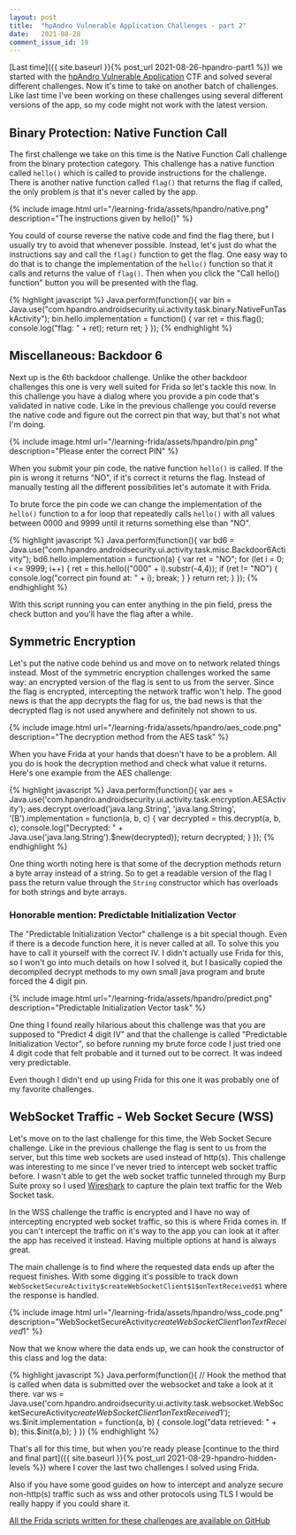```yaml
---
layout: post
title:  "hpAndro Vulnerable Application Challenges - part 2"
date:   2021-08-28
comment_issue_id: 19
---
```


[Last time]({{ site.baseurl }}{% post_url 2021-08-26-hpandro-part1 %}) we started with the [hpAndro Vulnerable Application][hpandro]  CTF and solved several different challenges. Now it's time to take on another batch of challenges. Like last time I've been working on these challenges using several different versions of the app, so my code might not work with the latest version.

## Binary Protection: Native Function Call
The first challenge we take on this time is the Native Function Call challenge from the binary protection category. This challenge has a native function called `hello()` which is called to provide instructions for the challenge. There is another native function called `flag()` that returns the flag if called, the only problem is that it's never called by the app.

{% include image.html url="/learning-frida/assets/hpandro/native.png" description="The instructions given by hello()" %}

You could of course reverse the native code and find the flag there, but I usually try to avoid that whenever possible. Instead, let's just do what the instructions say and call the `flag()` function to get the flag. One easy way to do that is to change the implementation of the `hello()` function so that it calls and returns the value of `flag()`. Then when you click the "Call hello() function" button you will be presented with the flag.

{% highlight javascript %}
Java.perform(function(){
  var bin = Java.use("com.hpandro.androidsecurity.ui.activity.task.binary.NativeFunTaskActivity");
  bin.hello.implementation = function() { 
    var ret = this.flag();
    console.log("flag: " + ret);
    return ret;
  }
});
{% endhighlight %}


## Miscellaneous: Backdoor 6

Next up is the 6th backdoor challenge. Unlike the other backdoor challenges this one is very well suited for Frida so let's tackle this now. In this challenge you have a dialog where you provide a pin code that's validated in native code. Like in the previous challenge you could reverse the native code and figure out the correct pin that way, but that's not what I'm doing.

{% include image.html url="/learning-frida/assets/hpandro/pin.png" description="Please enter the correct PIN" %}

When you submit your pin code, the native function `hello()` is called. If the pin is wrong it returns "NO", if it's correct it returns the flag. Instead of manually testing all the different possibilities let's automate it with Frida.

To brute force the pin code we can change the implementation of the `hello()` function to a for loop that repeatedly calls `hello()` with all values between 0000 and 9999 until it returns something else than "NO".

{% highlight javascript %}
Java.perform(function(){
  var bd6 = Java.use("com.hpandro.androidsecurity.ui.activity.task.misc.Backdoor6Activity");
  bd6.hello.implementation = function(a) { 
    var ret = "NO";
    for (let i = 0; i <= 9999; i++) {
      ret = this.hello(("000" + i).substr(-4,4));
      if (ret != "NO") {
        console.log("correct pin found at: " + i);
        break;
      }
    }
    return ret;
  }
});
{% endhighlight %}

With this script running you can enter anything in the pin field, press the check button and you'll have the flag after a while.

## Symmetric Encryption

Let's put the native code behind us and move on to network related things instead. Most of the symmetric encryption challenges worked the same way: an encrypted version of the flag is sent to us from the server. Since the flag is encrypted, intercepting the network traffic won't help. The good news is that the app decrypts the flag for us, the bad news is that the decrypted flag is not used anywhere and definitely not shown to us.

{% include image.html url="/learning-frida/assets/hpandro/aes_code.png" description="The decryption method from the AES task" %}


When you have Frida at your hands that doesn't have to be a problem. All you do is hook the decryption method and check what value it returns. Here's one example from the AES challenge:

{% highlight javascript %}
Java.perform(function(){
  var aes = Java.use('com.hpandro.androidsecurity.ui.activity.task.encryption.AESActivity');
  aes.decrypt.overload('java.lang.String', 'java.lang.String', '[B').implementation = function(a, b, c) {
    var decrypted = this.decrypt(a, b, c);
    console.log("Decrypted: " + Java.use('java.lang.String').$new(decrypted));
    return decrypted;
  }
});
{% endhighlight %}

One thing worth noting here is that some of the decryption methods return a byte array instead of a string. So to get a readable version of the flag I pass the return value through the `String` constructor which has overloads for both strings and byte arrays.

### Honorable mention: Predictable Initialization Vector

The "Predictable Initialization Vector" challenge is a bit special though. Even if there is a decode function here, it is never called at all. To solve this you have to call it yourself with the correct IV. I didn't actually use Frida for this, so I won't go into much details on how I solved it, but I basically copied the decompiled decrypt methods to my own small java program and brute forced the 4 digit pin.

{% include image.html url="/learning-frida/assets/hpandro/predict.png" description="Predictable Initialization Vector task" %}

One thing I found really hilarious about this challenge was that you are supposed to "Predict 4 digit IV" and that the challenge is called "Predictable Initialization Vector", so before running my brute force code I just tried one 4 digit code that felt probable and it turned out to be correct. It was indeed very predictable.

Even though I didn't end up using Frida for this one it was probably one of my favorite challenges.

## WebSocket Traffic - Web Socket Secure (WSS)

Let's move on to the last challenge for this time, the Web Socket Secure challenge. Like in the previous challenge the flag is sent to us from the server, but this time web sockets are used instead of http(s). This challenge was interesting to me since I've never tried to intercept web socket traffic before. I wasn't able to get the web socket traffic tunneled through my Burp Suite proxy so I used [Wireshark][wireshark] to capture the plain text traffic for the Web Socket task.

In the WSS challenge the traffic is encrypted and I have no way of intercepting encrypted web socket traffic, so this is where Frida comes in. If you can't intercept the traffic on it's way to the app you can look at it after the app has received it instead. Having multiple options at hand is always great.

The main challenge is to find where the requested data ends up after the request finishes. With some digging it's possible to track down `WebSocketSecureActivity$createWebSocketClient$1$onTextReceived$1` where the response is handled.

{% include image.html url="/learning-frida/assets/hpandro/wss_code.png" description="WebSocketSecureActivity$createWebSocketClient$1$onTextReceived$1" %}

Now that we know where the data ends up, we can hook the constructor of this class and log the data:

{% highlight javascript %}
Java.perform(function(){
  // Hook the method that is called when data is submitted over the websocket and take a look at it there.
  var ws = Java.use('com.hpandro.androidsecurity.ui.activity.task.websocket.WebSocketSecureActivity$createWebSocketClient$1$onTextReceived$1');
  ws.$init.implementation = function(a, b) {
    console.log("data retrieved: " + b);
    this.$init(a,b);
  }
})
{% endhighlight %}

That's all for this time, but when you're ready please [continue to the third and final part]({{ site.baseurl }}{% post_url 2021-08-29-hpandro-hidden-levels %}) where I cover the last two challenges I solved using Frida.

Also if you have some good guides on how to intercept and analyze secure non-http(s) traffic such as wss and other protocols using TLS I would be really happy if you could share it.

[All the Frida scripts written for these challenges are available on GitHub](https://github.com/nibarius/learning-frida/blob/master/src/hpandro/)

[hpandro]: http://ctf.hpandro.raviramesh.info
[wireshark]: https://www.wireshark.org